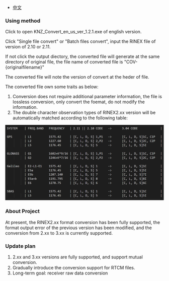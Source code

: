 - [中文](ReadmeCN.md)

### Using method ###

Click to open KNZ_Convert_en_us_ver_1.2.1.exe of english version.

Click "Single file convert" or "Batch files convert", input the RINEX file of version of 2.10 or 2.11.

If not click the output diectory, the converted file will generate at the same directory of original file, 
the file name of converted file is "COV-{originalfilename}"

The converted file will note the version of convert at the heder of file.

The converted file own some traits as below:

1. Conversion does not require additional parameter information,
the file is lossless conversion, only convert the foemat,
do not modify the information. 
2. The double character observation types of RINEX2.xx version will be automatically matched according to the following table:

![image](Convert_chart.png)

### About Project ###
At present, the RINEX2.xx format conversion has been fully supported,
the format output error of the previous version has been modified,
and the conversion from 2.xx to 3.xx is currently supported.

### Update plan ###
1. 2.xx and 3.xx versions are fully supported, and support mutual conversion.
2. Gradually introduce the conversion support for RTCM files.
3. Long-term goal: receiver raw data conversion
